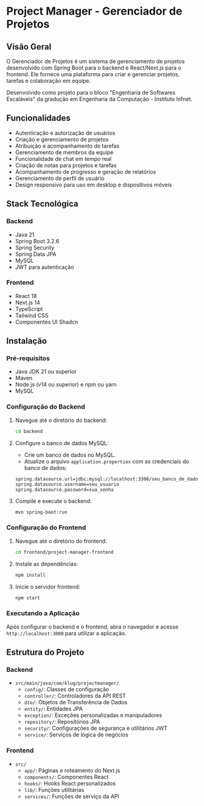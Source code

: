 # Project Manager - Gerenciador de Projetos

## Visão Geral

O Gerenciador de Projetos é um sistema  de gerenciamento de projetos desenvolvido com Spring Boot para o backend e React/Next.js para o frontend. Ele fornece uma plataforma para criar e gerenciar projetos, tarefas e colaboração em equipe.

Desenvolvido como projeto para o bloco "Engenharia de Softwares Escaláveis" da gradução em Engenharia da Computação - Instituto Infnet.

## Funcionalidades

- Autenticação e autorização de usuários
- Criação e gerenciamento de projetos
- Atribuição e acompanhamento de tarefas
- Gerenciamento de membros da equipe
- Funcionalidade de chat em tempo real
- Criação de notas para projetos e tarefas
- Acompanhamento de progresso e geração de relatórios
- Gerenciamento de perfil de usuário
- Design responsivo para uso em desktop e dispositivos móveis

## Stack Tecnológica

### Backend
- Java 21
- Spring Boot 3.2.6
- Spring Security
- Spring Data JPA
- MySQL
- JWT para autenticação

### Frontend
- React 18
- Next.js 14
- TypeScript
- Tailwind CSS
- Componentes UI Shadcn

## Instalação

### Pré-requisitos

- Java JDK 21 ou superior
- Maven
- Node.js (v14 ou superior) e npm ou yarn
- MySQL

### Configuração do Backend

1. Navegue até o diretório do backend:
    ```bash
    cd backend
    ```

2. Configure o banco de dados MySQL:
    - Crie um banco de dados no MySQL.
    - Atualize o arquivo `application.properties` com as credenciais do banco de dados:
    ```properties
    spring.datasource.url=jdbc:mysql://localhost:3306/seu_banco_de_dados
    spring.datasource.username=seu_usuario
    spring.datasource.password=sua_senha
    ```

3. Compile e execute o backend:
    ```bash
    mvn spring-boot:run
    ```

### Configuração do Frontend

1. Navegue até o diretório do frontend:
    ```bash
    cd frontend/project-manager-frontend
    ```

2. Instale as dependências:
    ```bash
    npm install
    ```

3. Inicie o servidor frontend:
    ```bash
    npm start
    ```

### Executando a Aplicação

Após configurar o backend e o frontend, abra o navegador e acesse `http://localhost:3000` para utilizar a aplicação.

## Estrutura do Projeto

### Backend
- `src/main/java/com/klug/projectmanager/`
  - `config/`: Classes de configuração
  - `controller/`: Controladores da API REST
  - `dto/`: Objetos de Transferência de Dados
  - `entity/`: Entidades JPA
  - `exception/`: Exceções personalizadas e manipuladores
  - `repository/`: Repositórios JPA
  - `security/`: Configurações de segurança e utilitários JWT
  - `service/`: Serviços de lógica de negócios

### Frontend
- `src/`
  - `app/`: Páginas e roteamento do Next.js
  - `components/`: Componentes React
  - `hooks/`: Hooks React personalizados
  - `lib/`: Funções utilitárias
  - `services/`: Funções de serviço da API

